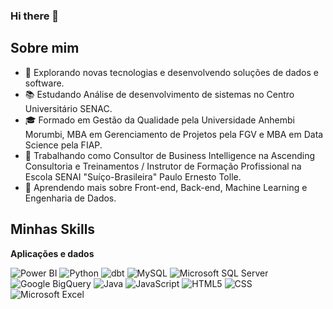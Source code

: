 ### Hi there 👋

<!--
**EduardoVitorInocencio/EduardoVitorInocencio** is a ✨ _special_ ✨ repository because its `README.md` (this file) appears on your GitHub profile.

Here are some ideas to get you started:

- 🔭 I’m currently working on ...
- 🌱 I’m currently learning ...
- 👯 I’m looking to collaborate on ...
- 🤔 I’m looking for help with ...
- 💬 Ask me about ...
- 📫 How to reach me: ...
- 😄 Pronouns: ...
- ⚡ Fun fact: ...
-->

## Sobre mim

- 🤔 Explorando novas tecnologias e desenvolvendo soluções de dados e software.
- 📚 Estudando Análise de desenvolvimento de sistemas no Centro Universitário SENAC.
- 🎓 Formado em Gestão da Qualidade pela Universidade Anhembi Morumbi, MBA em Gerenciamento de Projetos pela FGV e MBA em Data Science pela FIAP.
- 💼 Trabalhando como Consultor de Business Intelligence na Ascending Consultoria e Treinamentos / Instrutor de Formação Profissional na Escola SENAI "Suíço-Brasileira" Paulo Ernesto Tolle.
- 🌱 Aprendendo mais sobre Front-end, Back-end, Machine Learning e Engenharia de Dados.

## Minhas Skills

**Aplicações e dados**

![Power BI](https://img.shields.io/badge/Power%20BI%20-%20%2317E0AB?logo=Power%20BI&logoColor=%23ffffff)
![Python](https://img.shields.io/badge/Python%20-%20%23523DE0?logo=Python&logoColor=%23ffffff)
![dbt](https://img.shields.io/badge/dbt%20-%20%23E17014?logo=dbt&logoColor=%23ffffff)
![MySQL](https://img.shields.io/badge/-MySQL-333333?style=flat&logo=mysql)
![Microsoft SQL Server](https://img.shields.io/badge/Microsoft%20SQL%20Server-%20%23CC2927?logo=Microsoft%20SQL%20Server&logoColor=%23ffffff)
![Google BigQuery](https://img.shields.io/badge/Google%20BigQuery-%20%23669DF6?logo=Google%20BigQuery&logoColor=%23ffffff)
![Java](https://img.shields.io/badge/-Java-333333?style=flat&logo=Java&logoColor=007396)
![JavaScript](https://img.shields.io/badge/-JavaScript-333333?style=flat&logo=javascript)
![HTML5](https://img.shields.io/badge/-HTML5-333333?style=flat&logo=HTML5)
![CSS](https://img.shields.io/badge/-CSS-333333?style=flat&logo=CSS3&logoColor=1572B6)
![Microsoft Excel](https://img.shields.io/badge/Microsoft%20Excel%20-%20%23217346?logo=Microsoft%20Excel&logoColor=%23ffffff)
